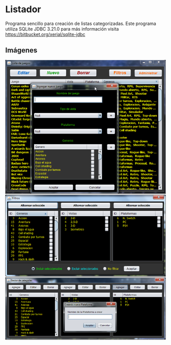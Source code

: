 # Listador
Programa sencillo para creación de listas categorizadas.
Este programa utiliza SQLite JDBC 3.21.0 para más información visita https://bitbucket.org/xerial/sqlite-jdbc

## Imágenes
<img src="imagenes/interfaz.png">
<img src="imagenes/filtros.png">
<img src="imagenes/gestor.png">
